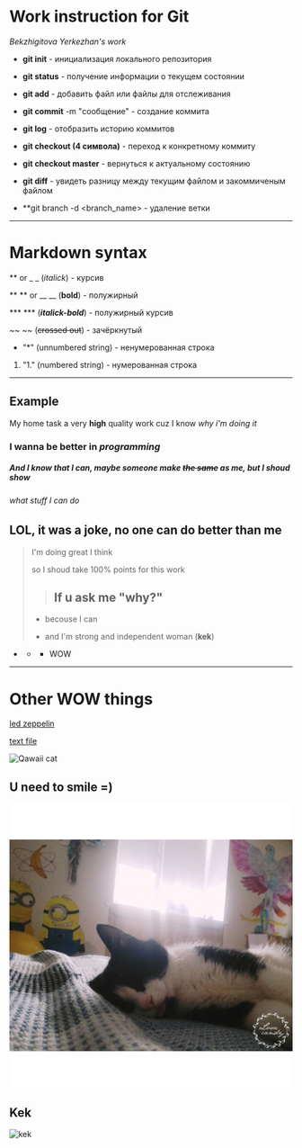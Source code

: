 # Work instruction for Git
*Bekzhigitova Yerkezhan's work*
* **git init** - инициализация локального репозитория 

* **git status** - получение информации о текущем состоянии 

* **git add** - добавить файл или файлы для отслеживания 

* **git commit** -m "сообщение" - создание коммита 

* **git log** - отобразить историю коммитов 

* **git checkout (4 символа)** - переход к конкретному коммиту

* **git checkout master** - вернуться к актуальному состоянию 

* **git diff** - увидеть разницу между текущим файлом и закоммиченым файлом

* **git branch -d <branch_name> - удаление ветки

---
# Markdown syntax 

** or _ _ (*italick*) - курсив

** ** or __ __ (**bold**) - полужирный

*** *** (***italick-bold***) - полужирный курсив

~~ ~~ (~~crossed out~~) - зачёркнутый 

* "*" (unnumbered string) - ненумерованная строка

1. "1." (numbered string) - нумерованная строка

---
## Example 

My home task a very **high** quality work cuz I know *why i'm doing it*

### I wanna be better in ***programming***

##### And I know that I can, maybe someone make ~~the same~~ as me, but I shoud show

###### what stuff I can do 

LOL, it was a joke, no one can do better than me
---

> I'm doing great I think
>
> so I shoud take 100% points for this work
>
>> If u ask me "why?"
>> -
> - becouse I can
>
> - and I'm strong and independent woman (**kek**)

- + * WOW

---

# Other WOW things
[led zeppelin](https://www.youtube.com/watch?v=HQmmM_qwG4k)

[text file](/Hello.txt)

![Qawaii cat](https://www.meme-arsenal.com/memes/ecdaf55fffca12b0feaca5b3431acdff.jpg)

## U need to smile =)

![another qawaii cat](/IMG_20150716_160435.jpg)

## Kek

![kek](https://img2.joyreactor.cc/pics/post/%D0%BF%D0%B5%D1%81%D0%BE%D1%87%D0%BD%D0%B8%D1%86%D0%B0-%D0%BA%D0%BE%D1%82%D1%8D-it-%D1%8E%D0%BC%D0%BE%D1%80-geek-4936055.jpeg)